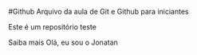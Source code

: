 #Github
Arquivo da aula de Git e Github para iniciantes

Este é um repositório teste

Saiba mais
Olá, eu sou o Jonatan

